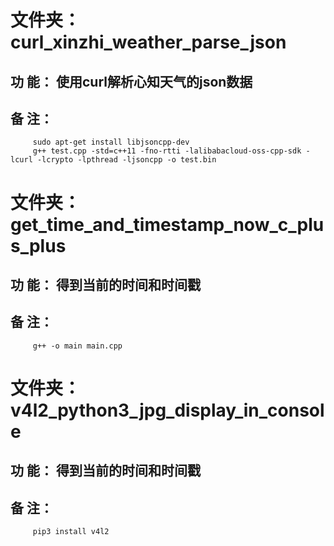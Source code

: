 
# 文件夹： curl_xinzhi_weather_parse_json
## 功  能： 使用curl解析心知天气的json数据 
## 备  注：
         sudo apt-get install libjsoncpp-dev
         g++ test.cpp -std=c++11 -fno-rtti -lalibabacloud-oss-cpp-sdk -lcurl -lcrypto -lpthread -ljsoncpp -o test.bin


# 文件夹： get_time_and_timestamp_now_c_plus_plus
## 功  能： 得到当前的时间和时间戳
## 备  注：
         g++ -o main main.cpp


# 文件夹： v4l2_python3_jpg_display_in_console
## 功  能： 得到当前的时间和时间戳

## 备  注：
         pip3 install v4l2